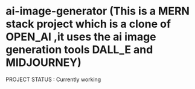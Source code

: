 # ai-image-generator (This is a MERN stack project which is a clone of OPEN_AI ,it uses the ai image generation tools DALL_E and MIDJOURNEY)
PROJECT STATUS : Currently working
